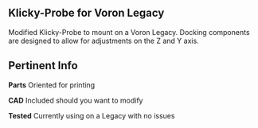 ## Klicky-Probe for Voron Legacy

Modified Klicky-Probe to mount on a Voron Legacy. Docking components are designed to allow for adjustments on the Z and Y axis. 


## Pertinent Info

**Parts** Oriented for printing

**CAD** Included should you want to modify

**Tested** Currently using on a Legacy with no issues 

